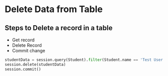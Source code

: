 # Delete Data from Table
 
 ## Steps to Delete a record in a table  
- Get record
- Delete Record
- Commit change


```python
studentData = session.query(Student).filter(Student.name == 'Test User 1').first()
session.delete(studentData)
session.commit()
```